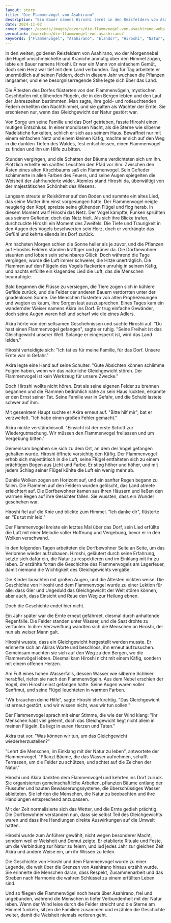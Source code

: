 ```yaml
---
layout: story
title: "Die Flammenvögel von Asahirano"
description: "Ein Bauer namens Hiroshi lernt in den Reisfeldern von Asahirano eine Lektion über Verantwortung und Respekt, als er versucht, sein Dorf mit der Hilfe der mystischen Flammenvögel zu retten."
date: 2024-11-02
cover_image: /assets/images/covers/die-flammvoegel-von-asashirano.webp
permalink: /maerchen/die-flammvoegel-von-asashirano/
keywords: ["Flammenvögel", "Asahirano", "Elandor", "Hiroshi", "Natur", "Verantwortung"]
---
```


In den weiten, goldenen Reisfeldern von Asahirano, wo der Morgennebel die Hügel umschmeichelte und Kraniche anmutig über den Himmel zogen, lebte ein Bauer namens Hiroshi. Er war ein Mann von einfachem Gemüt, doch sein Herz war tief mit dem Land verbunden. Tag für Tag arbeitete er unermüdlich auf seinen Feldern, doch in diesem Jahr wuchsen die Pflanzen langsamer, und eine besorgniserregende Stille legte sich über das Land.

Die Ältesten des Dorfes flüsterten von den Flammenvögeln, mystischen Geschöpfen mit glühenden Flügeln, die in den Bergen lebten und den Lauf der Jahreszeiten bestimmten. Man sagte, ihre gold- und rotleuchtenden Federn erhellten den Nachthimmel, und sie galten als Wächter der Ernte. Sie erschienen nur, wenn das Gleichgewicht der Natur gestört war.

Von Sorge um seine Familie und das Dorf getrieben, fasste Hiroshi einen mutigen Entschluss. In einer mondlosen Nacht, als die Sterne wie silberne Nadelstiche funkelten, schlich er sich aus seinem Haus. Bewaffnet nur mit einem einfachen Netz und einem kleinen Käfig, machte er sich auf den Weg in die dunklen Tiefen des Waldes, fest entschlossen, einen Flammenvogel zu finden und ihn um Hilfe zu bitten.

Stunden vergingen, und die Schatten der Bäume verdichteten sich um ihn. Plötzlich erhellte ein sanftes Leuchten den Pfad vor ihm. Zwischen den Ästen eines alten Kirschbaums saß ein Flammenvogel. Sein Gefieder schimmerte in allen Farben des Feuers, und seine Augen spiegelten die Weisheit der Jahrhunderte wider. Atemlos stand Hiroshi da, überwältigt von der majestätischen Schönheit des Wesens.

Langsam streute er Reiskörner auf den Boden und summte ein altes Lied, das seine Mutter ihm einst vorgesungen hatte. Der Flammenvogel neigte neugierig den Kopf, spreizte seine glühenden Flügel und flog herab. In diesem Moment warf Hiroshi das Netz. Der Vogel kämpfte, Funken sprühten aus seinem Gefieder, doch das Netz hielt. Als sich ihre Blicke trafen, durchzuckte Hiroshi ein Moment des Zweifels. Die Tiefe und Traurigkeit in den Augen des Vogels beschwerten sein Herz, doch er verdrängte das Gefühl und kehrte eilends ins Dorf zurück.

Am nächsten Morgen schien die Sonne heller als je zuvor, und die Pflanzen auf Hiroshis Feldern standen kräftiger und grüner da. Die Dorfbewohner staunten und lobten sein scheinbares Glück. Doch während die Tage vergingen, wurde die Luft immer schwerer, die Hitze unerträglich. Die Flammen auf den Flügeln des Vogels flackerten unruhig in seinem Käfig, und nachts erfüllte ein klagendes Lied die Luft, das die Menschen beunruhigte.

Bald begannen die Flüsse zu versiegen, die Tiere zogen sich in kühlere Gefilde zurück, und die Felder der anderen Bauern verdorrten unter der gnadenlosen Sonne. Die Menschen flüsterten von alten Prophezeiungen und wagten es kaum, ihre Sorgen laut auszusprechen. Eines Tages kam ein wandernder Weiser namens Akira ins Dorf. Er trug einfache Gewänder, doch seine Augen waren hell und scharf wie die eines Adlers.

Akira hörte von den seltsamen Geschehnissen und suchte Hiroshi auf. "Du hast einen Flammenvogel gefangen", sagte er ruhig. "Seine Freiheit ist das Gleichgewicht unserer Welt. Solange er eingesperrt ist, wird das Land leiden."

Hiroshi verteidigte sich: "Ich tat es für meine Familie, für das Dorf. Unsere Ernte war in Gefahr."

Akira legte eine Hand auf seine Schulter. "Gute Absichten können schlimme Folgen haben, wenn wir das natürliche Gleichgewicht stören. Der Flammenvogel ist kein Werkzeug für unsere Zwecke."

Doch Hiroshi wollte nicht hören. Erst als seine eigenen Felder zu brennen begannen und die Flammen bedrohlich nahe an sein Haus rückten, erkannte er den Ernst seiner Tat. Seine Familie war in Gefahr, und die Schuld lastete schwer auf ihm.

Mit gesenktem Haupt suchte er Akira erneut auf. "Bitte hilf mir", bat er verzweifelt. "Ich habe einen großen Fehler gemacht."

Akira nickte verständnisvoll. "Einsicht ist der erste Schritt zur Wiedergutmachung. Wir müssen den Flammenvogel freilassen und um Vergebung bitten."

Gemeinsam begaben sie sich zu dem Ort, an dem der Vogel gefangen gehalten wurde. Hiroshi öffnete vorsichtig den Käfig. Der Flammenvogel erhob sich majestätisch in die Luft, seine Flügel entfalteten sich zu einem prächtigen Bogen aus Licht und Farbe. Er stieg höher und höher, und mit jedem Schlag seiner Flügel kühlte die Luft ein wenig mehr ab.

Dunkle Wolken zogen am Horizont auf, und ein sanfter Regen begann zu fallen. Die Flammen auf den Feldern wurden gelöscht, das Land atmete erleichtert auf. Die Dorfbewohner kamen aus ihren Häusern und ließen den warmen Regen auf ihre Gesichter fallen. Sie wussten, dass ein Wunder geschehen war.

Hiroshi fiel auf die Knie und blickte zum Himmel. "Ich danke dir", flüsterte er. "Es tut mir leid."

Der Flammenvogel kreiste ein letztes Mal über das Dorf, sein Lied erfüllte die Luft mit einer Melodie voller Hoffnung und Vergebung, bevor er in den Wolken verschwand.

In den folgenden Tagen arbeiteten die Dorfbewohner Seite an Seite, um das Verlorene wieder aufzubauen. Hiroshi, geläutert durch seine Erfahrung, setzte sich dafür ein, die Natur zu respektieren und im Einklang mit ihr zu leben. Er erzählte fortan die Geschichte des Flammenvogels am Lagerfeuer, damit niemand die Wichtigkeit des Gleichgewichts vergäße.

Die Kinder lauschten mit großen Augen, und die Ältesten nickten weise. Die Geschichte von Hiroshi und dem Flammenvogel wurde zu einer Lektion für alle: dass Gier und Ungeduld das Gleichgewicht der Welt stören können, aber auch, dass Einsicht und Reue den Weg zur Heilung ebnen.

Doch die Geschichte endet hier nicht.

Ein Jahr später war die Ernte erneut gefährdet, diesmal durch anhaltende Regenfälle. Die Felder standen unter Wasser, und die Saat drohte zu verfaulen. In ihrer Verzweiflung wandten sich die Menschen an Hiroshi, der nun als weiser Mann galt.

Hiroshi wusste, dass ein Gleichgewicht hergestellt werden musste. Er erinnerte sich an Akiras Worte und beschloss, ihn erneut aufzusuchen. Gemeinsam machten sie sich auf den Weg zu den Bergen, wo die Flammenvögel lebten. Diesmal kam Hiroshi nicht mit einem Käfig, sondern mit einem offenen Herzen.

Am Fuß eines hohen Wasserfalls, dessen Wasser wie silberne Schleier herabfiel, riefen sie nach den Flammenvögeln. Aus dem Nebel erschien der Vogel, den Hiroshi einst gefangen hatte. Seine Augen waren voller Sanftmut, und seine Flügel leuchteten in warmen Farben.

"Wir brauchen deine Hilfe", sagte Hiroshi ehrfürchtig. "Das Gleichgewicht ist erneut gestört, und wir wissen nicht, was wir tun sollen."

Der Flammenvogel sprach mit einer Stimme, die wie der Wind klang: "Ihr Menschen habt viel gelernt, doch das Gleichgewicht liegt nicht allein in meinen Flügeln. Es liegt in euren Herzen und Taten."

Akira trat vor. "Was können wir tun, um das Gleichgewicht wiederherzustellen?"

"Lehrt die Menschen, im Einklang mit der Natur zu leben", antwortete der Flammenvogel. "Pflanzt Bäume, die das Wasser aufnehmen, schafft Terrassen, um die Felder zu schützen, und achtet auf die Zeichen der Natur."

Hiroshi und Akira dankten dem Flammenvogel und kehrten ins Dorf zurück. Sie organisierten gemeinschaftliche Arbeiten, pflanzten Bäume entlang der Flussufer und bauten Bewässerungssysteme, die überschüssiges Wasser ableiteten. Sie lehrten die Menschen, die Natur zu beobachten und ihre Handlungen entsprechend anzupassen.

Mit der Zeit normalisierte sich das Wetter, und die Ernte gedieh prächtig. Die Dorfbewohner verstanden nun, dass sie selbst Teil des Gleichgewichts waren und dass ihre Handlungen direkte Auswirkungen auf die Umwelt hatten.

Hiroshi wurde zum Anführer gewählt, nicht wegen besonderer Macht, sondern weil er Weisheit und Demut zeigte. Er etablierte Rituale und Feste, um die Verbindung zur Natur zu feiern, und lud jedes Jahr zur gleichen Zeit Akira und andere Weise ein, um ihr Wissen zu teilen.

Die Geschichte von Hiroshi und dem Flammenvogel wurde zu einer Legende, die weit über die Grenzen von Asahirano hinaus erzählt wurde. Sie erinnerte die Menschen daran, dass Respekt, Zusammenarbeit und das Streben nach Harmonie die wahren Schlüssel zu einem erfüllten Leben sind.

Und so fliegen die Flammenvögel noch heute über Asahirano, frei und ungebunden, während die Menschen in tiefer Verbundenheit mit der Natur leben. Wenn der Wind leise durch die Felder streicht und die Sterne am Himmel funkeln, sitzen die Familien zusammen und erzählen die Geschichte weiter, damit die Weisheit niemals verloren geht.